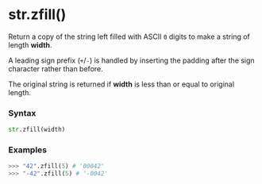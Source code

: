 # str.zfill()

Return a copy of the string left filled with ASCII `0` digits to make a string of length **width**.

A leading sign prefix (`+`/`-`) is handled by inserting the padding after the sign character rather than before.

The original string is returned if **width** is less than or equal to original length.

### Syntax

```python
str.zfill(width)
```

### Examples

```python
>>> "42".zfill(5) # '00042'
>>> "-42".zfill(5) # '-0042'
```